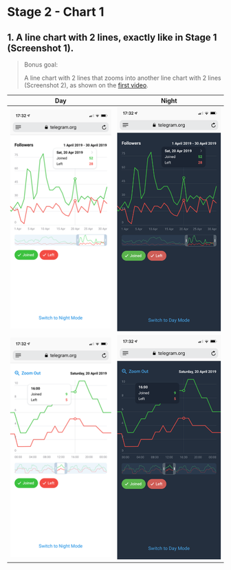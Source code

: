 # Stage 2 - Chart 1

## 1. A line chart with 2 lines, exactly like in Stage 1 (Screenshot 1).
 > Bonus goal:
 >
 > A line chart with 2 lines that zooms into another line chart with 2 lines (Screenshot 2),
 > as shown on the [first video](https://t.me/contest/61).

Day                        |  Night
:-------------------------:|:-------------------------:
![alt text](../images/JS_1.png)   |  ![alt text](../images/JS_1_Night.png)
![alt text](../images/JS_2.png)   |  ![alt text](../images/JS_2_Night.png)
